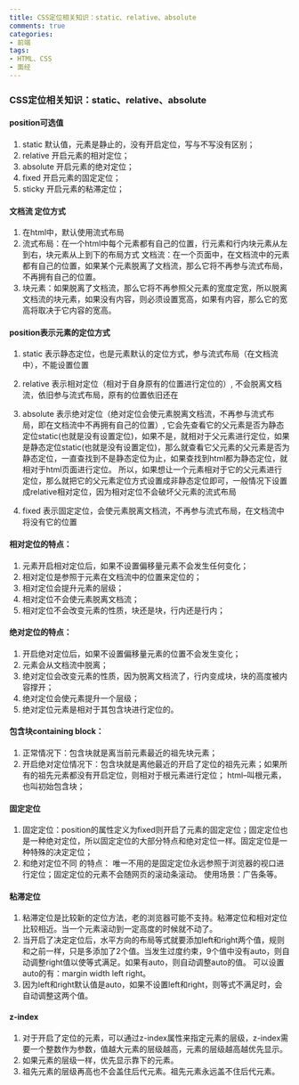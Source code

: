 ```yaml
---
title: CSS定位相关知识：static、relative、absolute
comments: true
categories: 
- 前端
tags: 
- HTML、CSS
- 面经
---
```


### CSS定位相关知识：static、relative、absolute

#### position可选值

1. static 默认值，元素是静止的，没有开启定位，写与不写没有区别；
2. relative 开启元素的相对定位；
3. absolute 开启元素的绝对定位；
4. fixed 开启元素的固定定位；
5. sticky 开启元素的粘滞定位；

<!-- more -->

#### 文档流 定位方式

1. 在html中，默认使用流式布局
2. 流式布局：在一个html中每个元素都有自己的位置，行元素和行内块元素从左到右，块元素从上到下的布局方式
文档流：在一个页面中，在文档流中的元素都有自己的位置，如果某个元素脱离了文档流，那么它将不再参与流式布局，不再拥有自己的位置。
3. 块元素：如果脱离了文档流，那么它将不再参照父元素的宽度定宽，所以脱离文档流的块元素，如果没有内容，则必须设置宽高，如果有内容，那么它的宽高将取决于它内容的宽高。

#### position表示元素的定位方式

1. static
表示静态定位，也是元素默认的定位方式，参与流式布局（在文档流中），不能设置位置

2. relative
表示相对定位（相对于自身原有的位置进行定位的）, 不会脱离文档流，依旧参与流式布局，原有的位置依旧还在

3. absolute
表示绝对定位（绝对定位会使元素脱离文档流，不再参与流式布局，即在文档流中不再拥有自己的位置）, 它会先查看它的父元素是否为静态定位static(也就是没有设置定位)，如果不是，就相对于父元素进行定位，如果是静态定位static(也就是没有设置定位)，那么就查看它父元素的父元素是否为静态定位，一直查找到不是静态定位为止，如果查找到html都为静态定位，就相对于html页面进行定位。
所以，如果想让一个元素相对于它的父元素进行定位，那么就把它的父元素定位方式设置成非静态定位即可，一般情况下设置成relative相对定位，因为相对定位不会破坏父元素的流式布局

4. fixed
表示固定定位，会使元素脱离文档流，不再参与流式布局，在文档流中将没有它的位置

#### 相对定位的特点：

1. 元素开启相对定位后，如果不设置偏移量元素不会发生任何变化；
2. 相对定位是参照于元素在文档流中的位置来定位的；
3. 相对定位会提升元素的层级；
4. 相对定位不会使元素脱离文档流；
5. 相对定位不会改变元素的性质，块还是块，行内还是行内；

#### 绝对定位的特点：

1. 开启绝对定位后，如果不设置偏移量元素的位置不会发生变化；
2. 元素会从文档流中脱离；
3. 绝对定位会改变元素的性质，因为脱离文档流了，行内变成块，块的高度被内容撑开；
4. 绝对定位会使元素提升一个层级；
5. 绝对定位元素是相对于其包含块进行定位的。

#### 包含块containing block：

1. 正常情况下：包含块就是离当前元素最近的祖先块元素；
2. 开启绝对定位情况下：包含块就是离他最近的开启了定位的祖先元素；如果所有的祖先元素都没有开启定位，则相对于根元素进行定位；
html–叫根元素，也叫初始包含块；

#### 固定定位

1. 固定定位：position的属性定义为fixed则开启了元素的固定定位；固定定位也是一种绝对定位，所以固定定位的大部分特点和绝对定位一样。固定定位是一种特殊的决定定位；
2. 和绝对定位不同 的特点：
唯一不用的是固定定位永远参照于浏览器的视口进行定位；固定定位的元素不会随网页的滚动条滚动。
使用场景：广告条等。

#### 粘滞定位

1. 粘滞定位是比较新的定位方法，老的浏览器可能不支持。粘滞定位和相对定位比较相近。当一个元素滚动到一定高度的时候就不动了。
2. 当开启了决定定位后，水平方向的布局等式就要添加left和right两个值，规则和之前一样，只是多添加了2个值。当发生过度约束，9个值中没有auto，则自动调整right值以使等式满足。如果有auto，则自动调整auto的值。
可以设置auto的有：margin width left right。
3. 因为left和right默认值是auto，如果不设置left和right，则等式不满足时，会自动调整这两个值。

#### z-index

1. 对于开启了定位的元素，可以通过z-index属性来指定元素的层级，z-index需要一个整数作为参数，值越大元素的层级越高，元素的层级越高越优先显示。
2. 如果元素的层级一样，优先显示靠下的元素。
3. 祖先元素的层级再高也不会盖住后代元素。祖先元素永远盖不住后代元素。

